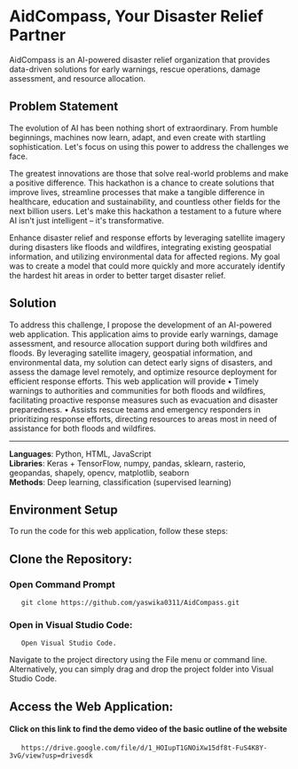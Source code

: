 # AidCompass, Your Disaster Relief Partner

AidCompass is an AI-powered disaster relief organization that provides data-driven solutions for early warnings, rescue operations, damage assessment, and resource allocation.

## Problem Statement
The evolution of AI has been nothing short of extraordinary. From humble beginnings, machines now learn, adapt, and even create with startling sophistication.  Let's focus on using this power to address the challenges we face. 

The greatest innovations are those that solve real-world problems and make a positive difference. This hackathon is a chance to create solutions that improve lives, streamline processes that make a tangible difference in healthcare, education and sustainability, and countless other fields for the next billion users. Let's make this hackathon a testament to a future where AI isn't just intelligent – it's transformative.

 Enhance disaster relief and response efforts by leveraging satellite imagery during disasters like floods and wildfires, integrating existing geospatial information, and utilizing environmental data for affected regions.
My goal was to create a model that could more quickly and more accurately identify the hardest hit areas in order to better target disaster relief.


## Solution

To address this challenge, I propose the development of an AI-powered web application. This application aims to provide early warnings, damage assessment, and resource allocation support during both wildfires and floods. By leveraging satellite imagery, geospatial information, and environmental data, my solution can detect early signs of disasters, and assess the damage level remotely, and optimize resource deployment for efficient response efforts. This web application will provide 
•	Timely warnings to authorities and communities for both floods and wildfires, facilitating proactive response measures such as evacuation and disaster preparedness.
•	Assists rescue teams and emergency responders in prioritizing response efforts, directing resources to areas most in need of assistance for both floods and wildfires.



-----
**Languages**: Python, HTML, JavaScript  
**Libraries**: Keras + TensorFlow, numpy, pandas, sklearn, rasterio, geopandas, shapely, opencv, matplotlib, seaborn  
**Methods**: Deep learning, classification (supervised learning)  


## Environment Setup
 To run the code for this web application, follow these steps:

## Clone the Repository:
### Open Command Prompt
       git clone https://github.com/yaswika0311/AidCompass.git
      
### Open in Visual Studio Code:
       Open Visual Studio Code.
Navigate to the project directory using the File menu or command line.
Alternatively, you can simply drag and drop the project folder into Visual Studio Code.

## Access the Web Application:
  ####  Click on this link to find the demo video of the basic outline of the website 
       https://drive.google.com/file/d/1_HOIupT1GNOiXw15df8t-FuS4K8Y-3vG/view?usp=drivesdk
